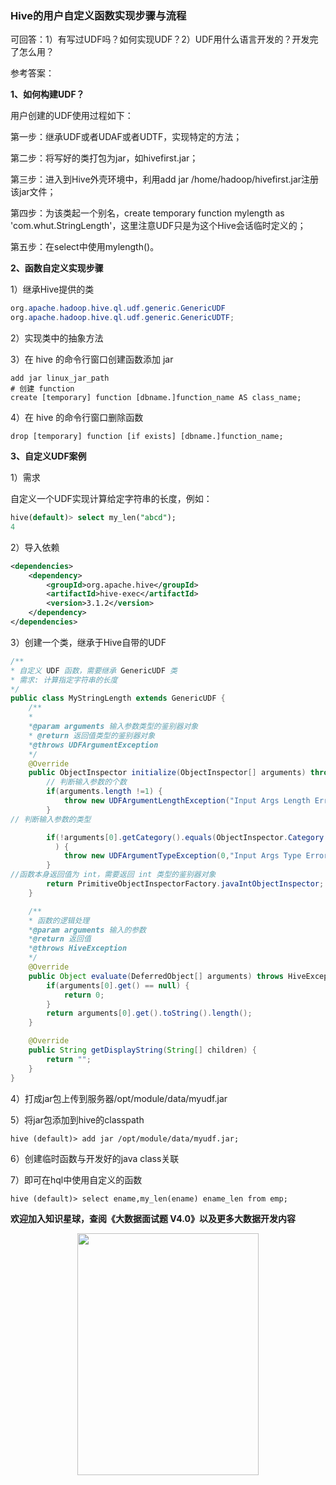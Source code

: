 ### Hive的用户自定义函数实现步骤与流程

可回答：1）有写过UDF吗？如何实现UDF？2）UDF用什么语言开发的？开发完了怎么用？   

参考答案：

**1、如何构建UDF？**

用户创建的UDF使用过程如下：

第一步：继承UDF或者UDAF或者UDTF，实现特定的方法；

第二步：将写好的类打包为jar，如hivefirst.jar；

第三步：进入到Hive外壳环境中，利用add jar /home/hadoop/hivefirst.jar注册该jar文件；

第四步：为该类起一个别名，create temporary function mylength as 'com.whut.StringLength'，这里注意UDF只是为这个Hive会话临时定义的；

第五步：在select中使用mylength()。

**2、函数自定义实现步骤**

1）继承Hive提供的类

```java
org.apache.hadoop.hive.ql.udf.generic.GenericUDF 
org.apache.hadoop.hive.ql.udf.generic.GenericUDTF;
```

2）实现类中的抽象方法

3）在 hive 的命令行窗口创建函数添加 jar

```mysql
add jar linux_jar_path 	
# 创建 function
create [temporary] function [dbname.]function_name AS class_name; 
```

4）在 hive 的命令行窗口删除函数

```mysql
drop [temporary] function [if exists] [dbname.]function_name;
```

**3、自定义UDF案例**

1）需求

自定义一个UDF实现计算给定字符串的长度，例如：

```sql
hive(default)> select my_len("abcd"); 
4
```

2）导入依赖

```xml
<dependencies>
	<dependency>
		<groupId>org.apache.hive</groupId>
		<artifactId>hive-exec</artifactId>
		<version>3.1.2</version>
	</dependency>
</dependencies>
```

3）创建一个类，继承于Hive自带的UDF

```java
/**
* 自定义 UDF 函数，需要继承 GenericUDF 类
* 需求: 计算指定字符串的长度
*/
public class MyStringLength extends GenericUDF {
	/**
	*
	*@param arguments 输入参数类型的鉴别器对象
	* @return 返回值类型的鉴别器对象
	*@throws UDFArgumentException
	*/
	@Override
	public ObjectInspector initialize(ObjectInspector[] arguments) throws UDFArgumentException {
		// 判断输入参数的个数
		if(arguments.length !=1) {
			throw new UDFArgumentLengthException("Input Args Length Error!!!");
		}
// 判断输入参数的类型

		if(!arguments[0].getCategory().equals(ObjectInspector.Category.PRIMITIVE)
		  ) {
			throw new UDFArgumentTypeException(0,"Input Args Type Error!!!");
		}
//函数本身返回值为 int，需要返回 int 类型的鉴别器对象
		return PrimitiveObjectInspectorFactory.javaIntObjectInspector;
	}

	/**
	* 函数的逻辑处理
	*@param arguments 输入的参数
	*@return 返回值
	*@throws HiveException
	*/
	@Override
	public Object evaluate(DeferredObject[] arguments) throws HiveException {
		if(arguments[0].get() == null) {
			return 0;
		}
		return arguments[0].get().toString().length();
	}

	@Override
	public String getDisplayString(String[] children) {
		return "";
	}
}
```

4）打成jar包上传到服务器/opt/module/data/myudf.jar

5）将jar包添加到hive的classpath

```mysql
hive (default)> add jar /opt/module/data/myudf.jar; 
```

6）创建临时函数与开发好的java class关联

7）即可在hql中使用自定义的函数

```mysql
hive (default)> select ename,my_len(ename) ename_len from emp;
```

**欢迎加入知识星球，查阅《大数据面试题 V4.0》以及更多大数据开发内容**   
<p align="center">
<img src="https://github.com/MoRan1607/BigDataGuide/blob/master/Pics/%E6%98%9F%E7%90%83%E4%BC%98%E6%83%A0%E5%88%B8%20(21).png"  width="290" height="387"/>  
<p align="center">
</p>   
